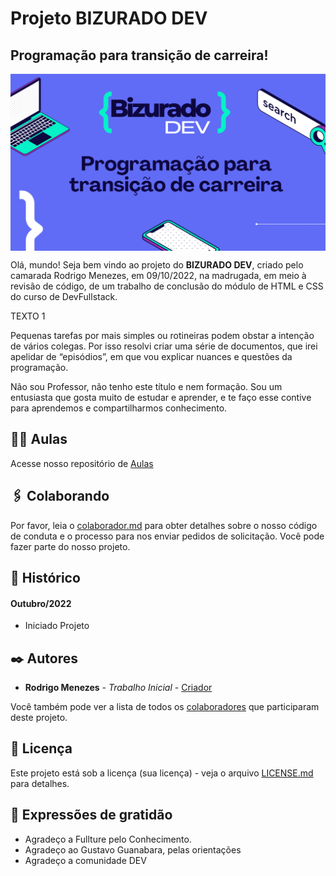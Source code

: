 # Projeto BIZURADO DEV
## Programação para transição de carreira!
<img align="center" src="https://github.com/rodrusantu-dev/Bizurado-Dev/blob/main/imagens/projeto/capa2.svg">

 
Olá, mundo! 
Seja bem vindo ao projeto do **BIZURADO DEV**, criado pelo camarada Rodrigo Menezes, em 09/10/2022, na madrugada, em meio à revisão de código, de um trabalho de conclusão do módulo de HTML e CSS do curso de DevFullstack.

TEXTO 1

Pequenas tarefas por mais simples ou rotineiras podem obstar a intenção de vários colegas. Por isso resolvi criar uma série de documentos, que irei apelidar de “episódios”, em que vou explicar nuances e questões da programação.

Não sou Professor, não tenho este título e nem formação. Sou um entusiasta que gosta muito de estudar e aprender, e te faço esse contive para aprendemos e compartilharmos conhecimento.

## 👨‍💻 Aulas 

Acesse nosso repositório de [Aulas](https://github.com/rodrusantu-dev/Bizurado-Dev/blob/main/aulas.md)

## 🖇️ Colaborando

Por favor, leia o [colaborador.md](https://github.com/rodrusantu-dev/Bizurado-Dev/blob/main/colaborador.md) para obter detalhes sobre o nosso código de conduta e o processo para nos enviar pedidos de solicitação. Você pode fazer parte do nosso projeto.

## 📌 Histórico

#### Outubro/2022
* Iniciado Projeto

## ✒️ Autores

* **Rodrigo Menezes** - *Trabalho Inicial* - [Criador](https://github.com/rodrusantu-dev)

Você também pode ver a lista de todos os [colaboradores](https://github.com/rodrusantu-dev/Bizurado-Dev/blob/main/colaborador.md) que participaram deste projeto.

## 📄 Licença

Este projeto está sob a licença (sua licença) - veja o arquivo [LICENSE.md](https://github.com/rodrusantu-dev/Bizurado-Dev/blob/main/LICENSE) para detalhes.

## 🎁 Expressões de gratidão

* Agradeço a Fullture pelo Conhecimento.
* Agradeço ao Gustavo Guanabara, pelas orientações
* Agradeço a comunidade DEV

